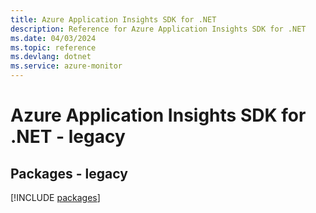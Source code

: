 ```yaml
---
title: Azure Application Insights SDK for .NET
description: Reference for Azure Application Insights SDK for .NET
ms.date: 04/03/2024
ms.topic: reference
ms.devlang: dotnet
ms.service: azure-monitor
---
```

# Azure Application Insights SDK for .NET - legacy
## Packages - legacy
[!INCLUDE [packages](application-insights-index.md)]